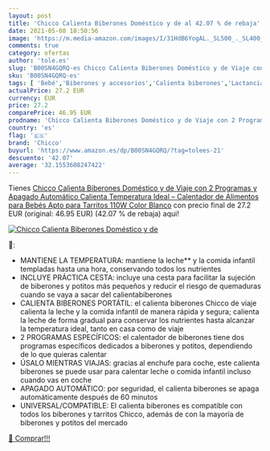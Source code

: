 ```yaml
---
layout: post
title: 'Chicco Calienta Biberones Doméstico y de al 42.07 % de rebaja'
date: 2021-05-08 18:50:56
image: 'https://m.media-amazon.com/images/I/31HdB6YogAL._SL500_._SL400_.jpg'
comments: true
category: ofertas
author: 'tole.es'
slug: 'B00SN4GQRQ-es Chicco Calienta Biberones Doméstico y de Viaje con 2...'
sku: 'B00SN4GQRQ-es'
tags: [ 'Bebé','Biberones y accesorios','Calienta biberones','Lactancia y alimentación','bebés','biberones','chicco', ]
actualPrice: 27.2 EUR
currency: EUR
price: 27.2
comparePrice: 46.95 EUR
prodname: 'Chicco Calienta Biberones Doméstico y de Viaje con 2 Programas y Apagado Automático  Calienta Temperatura Ideal – Calentador de Alimentos para Bebés  Apto para Tarritos  110W  Color Blanco'
country: 'es'
flag: '🇪🇸'
brand: 'Chicco'
buyurl: 'https://www.amazon.es/dp/B00SN4GQRQ/?tag=tolees-21'
descuento: '42.07'
average: '32.1553608247422'
---
```


Tienes [Chicco Calienta Biberones Doméstico y de Viaje con 2 Programas y Apagado Automático  Calienta Temperatura Ideal – Calentador de Alimentos para Bebés  Apto para Tarritos  110W  Color Blanco](https://www.amazon.es/dp/B00SN4GQRQ/?tag=tolees-21) con precio final de  27.2 EUR (original: 46.95 EUR) (42.07 %  de rebaja) aqui!

[![Chicco Calienta Biberones Doméstico y de](https://m.media-amazon.com/images/I/31HdB6YogAL._SL500_._SL400_.jpg)](https://www.amazon.es/dp/B00SN4GQRQ/?tag=tolees-21)

🔎:

- MANTIENE LA TEMPERATURA: mantiene la leche** y la comida infantil templadas hasta una hora, conservando todos los nutrientes
- INCLUYE PRÁCTICA CESTA: incluye una cesta para facilitar la sujeción de biberones y potitos más pequeños y reducir el riesgo de quemaduras cuando se vaya a sacar del calientabiberones
- CALIENTA BIBERONES PORTÁTIL: el calienta biberones Chicco de viaje calienta la leche y la comida infantil de manera rápida y segura; calienta la leche de forma gradual para conservar los nutrientes hasta alcanzar la temperatura ideal, tanto en casa como de viaje
- 2 PROGRAMAS ESPECÍFICOS: el calentador de biberones tiene dos programas específicos dedicados a biberones y potitos, dependiendo de lo que quieras calentar
- ÚSALO MIENTRAS VIAJAS: gracias al enchufe para coche, este calienta biberones se puede usar para calentar leche o comida infantil incluso cuando vas en coche
- APAGADO AUTOMÁTICO: por seguridad, el calienta biberones se apaga automáticamente después de 60 minutos
- UNIVERSAL/COMPATIBLE: El calienta biberones es compatible con todos los biberones y tarritos Chicco, además de con la mayoría de biberones y potitos del mercado

[🛒 Comprar!!!](https://www.amazon.es/dp/B00SN4GQRQ/?tag=tolees-21)

